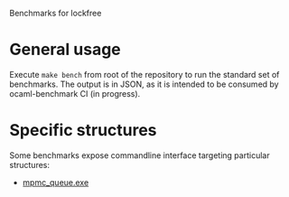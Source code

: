 Benchmarks for lockfree

# General usage 

Execute `make bench` from root of the repository to run the standard set of benchmarks. The output is in JSON, as it is intended to be consumed by ocaml-benchmark CI (in progress). 

# Specific structures 

Some benchmarks expose commandline interface targeting particular structures:

* [mpmc_queue.exe](mpmc_queue_cmd.ml)